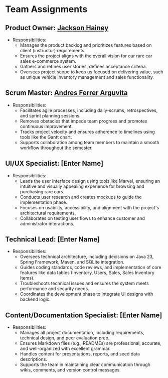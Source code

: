 # Team Assignments

## Product Owner: [Jackson Hainey](./resumes/Jackson-Hainey-Resume.md)

- Responsibilities:
  - Manages the product backlog and prioritizes features based on client (instructor) requirements.
  - Ensures the project aligns with the overall vision for our rare car sales e-commerce system.
  - Gathers and refines user stories, defines acceptance criteria.
  - Oversees project scope to keep us focused on delivering value, such as unique vehicle inventory management and sales functionality.

## Scrum Master: [Andres Ferrer Arguvita](./resumes/Andres-Ferrer-Resume.md)

- Responsibilities:
  - Facilitates agile processes, including daily-scrums, retrospectives, and sprint planning sessions.
  - Removes obstacles that impede team progress and promotes continuous improvement.
  - Tracks project velocity and ensures adherence to timelines using tools like the Gantt chart.
  - Supports collaboration among team members to maintain a smooth workflow throughout the semester.

## UI/UX Specialist: [Enter Name]

- Responsibilities:
  - Leads the user interface design using tools like Marvel, ensuring an intuitive and visually appealing experience for browsing and purchasing rare cars.
  - Conducts user research and creates mockups to guide the implementation phase.
  - Focuses on usability, accessibility, and alignment with the project's architectural requirements.
  - Collaborates on testing user flows to enhance customer and administrator interactions.

## Technical Lead: [Enter Name]

- Responsibilities:
  - Oversees technical architecture, including decisions on Java 23, Spring Framework, Maven, and SQLite integration.
  - Guides coding standards, code reviews, and implementation of core features like data tables (Inventory, Users, Sales, Sales Inventory Items).
  - Troubleshoots technical issues and ensures the system meets performance and security needs.
  - Coordinates the development phase to integrate UI designs with backend logic.

## Content/Documentation Specialist: [Enter Name]

- Responsibilities:
  - Manages all project documentation, including requirements, technical design, and peer evaluation prep.
  - Ensures Markdown files (e.g., READMEs) are professional, accurate, and well-organized with excellent grammar.
  - Handles content for presentations, reports, and seed data descriptions.
  - Supports the team in maintaining clear communication through wikis, comments, and version control messages.
